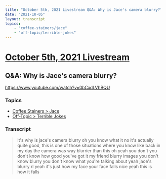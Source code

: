 ```yaml
---
title: "October 5th, 2021 Livestream Q&A: Why is Jace's camera blurry?"
date: "2021-10-05"
layout: transcript
topics:
    - "coffee-stainers/jace"
    - "off-topic/terrible-jokes"
---
```

# [October 5th, 2021 Livestream](../2021-10-05.md)
## Q&A: Why is Jace's camera blurry?
https://www.youtube.com/watch?v=0bCxdLVhBQU

### Topics
* [Coffee Stainers > Jace](../topics/coffee-stainers/jace.md)
* [Off-Topic > Terrible Jokes](../topics/off-topic/terrible-jokes.md)

### Transcript

> it's why is jace's camera blurry oh you know what it no it's actually quite good, this is one of those situations where you know like back in my day the camera was way blurrier than this oh yeah you don't you don't know how good you've got it my friend blurry images you don't know blurry you don't know what you're talking about yeah jace's blurry rl yeah it's just how my face your face falls nice yeah this is how it falls
